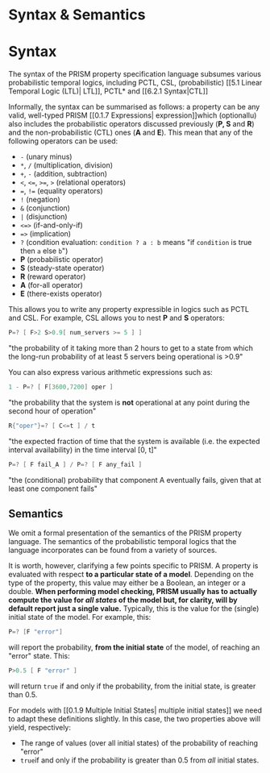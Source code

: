 # Syntax & Semantics

# Syntax

The syntax of the PRISM property specification language subsumes various probabilistic temporal logics, including PCTL, CSL, (probabilistic) [[5.1 Linear Temporal Logic (LTL)| LTL]], PCTL* and [[6.2.1 Syntax|CTL]]

Informally, the syntax can be summarised as follows: a property can be any valid, well-typed PRISM [[0.1.7 Expressions| expression]]which (optionallu) also includes the probabilistic operators discussed previously (**P, S** and **R**) and the non-probabilistic (CTL) ones (**A** and **E**). This mean that any of the following operators can be used:

- `-` (unary minus)
- `*`, `/` (multiplication, division)
- `+`, `-` (addition, subtraction)
- `<`, `<=`, `>=`, `>` (relational operators)
- `=`, `!=` (equality operators)
- `!` (negation)
- `&` (conjunction)
- `|` (disjunction)
- `<=>` (if-and-only-if)
- `=>` (implication)
- `?` (condition evaluation: `condition ? a : b` means "if `condition` is true then `a` else `b`")
- **P** (probabilistic operator)
- **S** (steady-state operator)
- **R** (reward operator)
- **A** (for-all operator)
- **E** (there-exists operator)



This allows you to write any property expressible in logics such as PCTL and CSL. For example, CSL allows you to nest **P** and **S** operators:

```c
P=? [ F>2 S>0.9[ num_servers >= 5 ] ]  
```

"the probability of it taking more than 2 hours to get to a state from which the long-run probability of at least 5 servers being operational is >0.9"

You can also express various arithmetic expressions such as:

```c
1 - P=? [ F[3600,7200] oper ]  
```

"the probability that the system is **not** operational at any point during the second hour of operation"

```c
R{"oper"}=? [ C<=t ] / t  
```

"the expected fraction of time that the system is available (i.e. the expected interval availability) in the time interval [0, t]"

```c
P=? [ F fail_A ] / P=? [ F any_fail ]  
```

"the (conditional) probability that component A eventually fails, given that at least one component fails"

## Semantics

We omit a formal presentation of the semantics of the PRISM property language. The semantics of the probabilistic temporal logics that the language incorporates can be found from a variety of sources. 

It is worth, however, clarifying a few points specific to PRISM. A property is evaluated with respect **to a particular state of a model**. Depending on the type of the property, this value may either be a Boolean, an integer or a double. **When performing model checking, PRISM usually has to actually compute the value for *all states* of the model but, for clarity, will by default report just a single value.** Typically, this is the value for the (single) initial state of the model. For example, this:

```c
P=? [F "error"]
```

will report the probability, **from the initial state** of the model, of reaching an "error" state. This:

```c
P>0.5 [ F "error" ]
```

will return `true` if and only if the probability, from the initial state, is greater than 0.5.

For models with [[0.1.9 Multiple Initial States| multiple initial states]] we need to adapt these definitions slightly. In this case, the two properties above will yield, respectively:

- The range of values (over all initial states) of the probability of reaching "error"
- `true`if and only if the probability is greater than 0.5 from *all* initial states.
